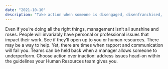```yaml
---
date: "2021-10-10"
description: "Take action when someone is disengaged, disenfranchised, or underperforming."
---
```


Even if you’re doing all the right things, management isn’t all sunshine and roses. People will invariably have personal or professional issues that impact their work. See if they’ll open up to you or human resources. There may be a way to help. Yet, there are times when rapport and communication will fail you. Teams can be held back when a manager allows someone to underperform. Choose action over inaction: address issues head-on within the guidelines your Human Resources team gives you.
